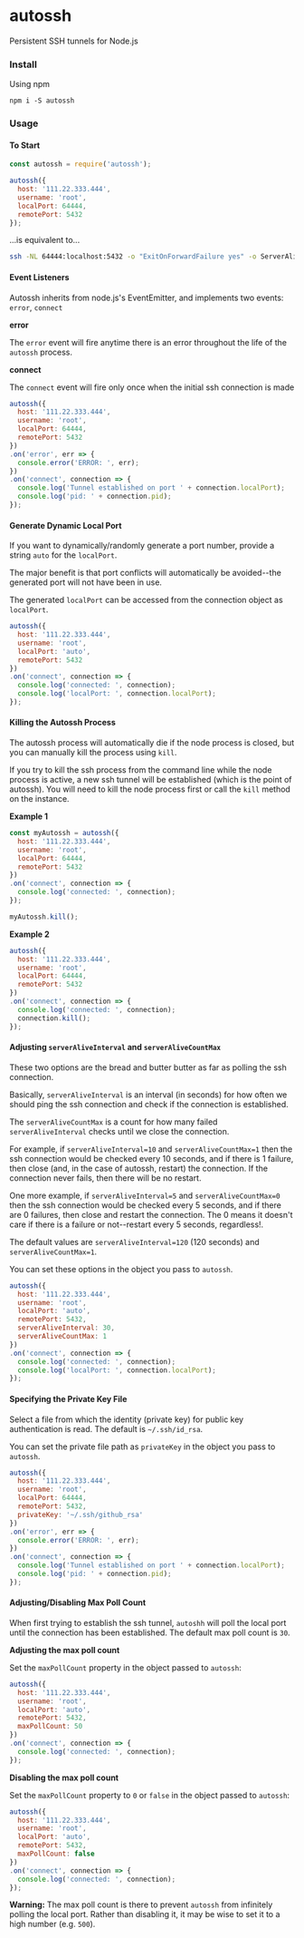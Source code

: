 # autossh

Persistent SSH tunnels for Node.js

### Install

Using npm

```
npm i -S autossh
```

### Usage

#### To Start

``` javascript
const autossh = require('autossh');

autossh({
  host: '111.22.333.444',
  username: 'root',
  localPort: 64444,
  remotePort: 5432
});
```

...is equivalent to...

``` bash
ssh -NL 64444:localhost:5432 -o "ExitOnForwardFailure yes" -o ServerAliveInterval=120 -o ServerAliveCountMax=1 root@111.22.333.444
```

#### Event Listeners

Autossh inherits from node.js's EventEmitter, and implements two events: `error`, `connect`

**error**

The `error` event will fire anytime there is an error throughout the life of the `autossh` process.

**connect**

The `connect` event will fire only once when the initial ssh connection is made

``` javascript
autossh({
  host: '111.22.333.444',
  username: 'root',
  localPort: 64444,
  remotePort: 5432
})
.on('error', err => {
  console.error('ERROR: ', err);
})
.on('connect', connection => {
  console.log('Tunnel established on port ' + connection.localPort);
  console.log('pid: ' + connection.pid);
});
```

#### Generate Dynamic Local Port

If you want to dynamically/randomly generate a port number, provide a string `auto` for the `localPort`.

The major benefit is that port conflicts will automatically be avoided--the generated port will not have been in use.

The generated `localPort` can be accessed from the connection object as `localPort`.

``` javascript
autossh({
  host: '111.22.333.444',
  username: 'root',
  localPort: 'auto',
  remotePort: 5432
})
.on('connect', connection => {
  console.log('connected: ', connection);
  console.log('localPort: ', connection.localPort);
});
```

#### Killing the Autossh Process

The autossh process will automatically die if the node process is closed, but you can manually kill the process using `kill`.

If you try to kill the ssh process from the command line while the node process is active, a new ssh tunnel will be established (which is the point of autossh). You will need to kill the node process first or call the `kill` method on the instance.

**Example 1**

``` javascript
const myAutossh = autossh({
  host: '111.22.333.444',
  username: 'root',
  localPort: 64444,
  remotePort: 5432
})
.on('connect', connection => {
  console.log('connected: ', connection);
});

myAutossh.kill();
```

**Example 2**

``` javascript
autossh({
  host: '111.22.333.444',
  username: 'root',
  localPort: 64444,
  remotePort: 5432
})
.on('connect', connection => {
  console.log('connected: ', connection);
  connection.kill();
});
```

#### Adjusting `serverAliveInterval` and `serverAliveCountMax`

These two options are the bread and butter butter as far as polling the ssh connection.

Basically, `serverAliveInterval` is an interval (in seconds) for how often we should ping the ssh connection and check if the connection is established. 

The `serverAliveCountMax` is a count for how many failed `serverAliveInterval` checks until we close the connection.

For example, if `serverAliveInterval=10` and `serverAliveCountMax=1` then the ssh connection would be checked every 10 seconds, and if there is 1 failure, then close (and, in the case of autossh, restart) the connection. If the connection never fails, then there will be no restart.

One more example, if `serverAliveInterval=5` and `serverAliveCountMax=0` then the ssh connection would be checked every 5 seconds, and if there are 0 failures, then close and restart the connection. The 0 means it doesn't care if there is a failure or not--restart every 5 seconds, regardless!.

The default values are `serverAliveInterval=120` (120 seconds) and `serverAliveCountMax=1`.

You can set these options in the object you pass to `autossh`.

``` javascript
autossh({
  host: '111.22.333.444',
  username: 'root',
  localPort: 'auto',
  remotePort: 5432,
  serverAliveInterval: 30,
  serverAliveCountMax: 1
})
.on('connect', connection => {
  console.log('connected: ', connection);
  console.log('localPort: ', connection.localPort);
});
```

#### Specifying the Private Key File

Select a file from which the identity (private key) for public key authentication is read. The default is `~/.ssh/id_rsa`. 

You can set the private file path as `privateKey` in the object you pass to `autossh`.

```javascript
autossh({
  host: '111.22.333.444',
  username: 'root',
  localPort: 64444,
  remotePort: 5432,
  privateKey: '~/.ssh/github_rsa'
})
.on('error', err => {
  console.error('ERROR: ', err);
})
.on('connect', connection => {
  console.log('Tunnel established on port ' + connection.localPort);
  console.log('pid: ' + connection.pid);
});
```

#### Adjusting/Disabling Max Poll Count

When first trying to establish the ssh tunnel, `autoshh` will poll the local port until the connection has been established. The default max poll count is `30`.

**Adjusting the max poll count**

Set the `maxPollCount` property in the object passed to `autossh`:

```javascript
autossh({
  host: '111.22.333.444',
  username: 'root',
  localPort: 'auto',
  remotePort: 5432,
  maxPollCount: 50
})
.on('connect', connection => {
  console.log('connected: ', connection);
});
```

**Disabling the max poll count**

Set the `maxPollCount` property to `0` or `false` in the object passed to `autossh`:

```javascript
autossh({
  host: '111.22.333.444',
  username: 'root',
  localPort: 'auto',
  remotePort: 5432,
  maxPollCount: false
})
.on('connect', connection => {
  console.log('connected: ', connection);
});
```

**Warning:** The max poll count is there to prevent `autossh` from infinitely polling the local port. Rather than disabling it, it may be wise to set it to a high number (e.g. `500`).